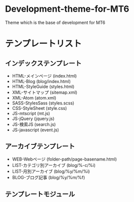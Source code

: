 Development-theme-for-MT6
=========================

Theme which is the base of development for MT6

# テンプレートリスト

## インデックステンプレート

- HTML-メインページ (index.html)
- HTML-Blog (blog/index.html)
- HTML-StyleGuide (styles.html)
- XML-サイトマップ (sitemap.xml)
- XML-Atom (atom.xml)
- SASS-StylesSass (styles.scss)
- CSS-StyleSheet (style.css)
- JS-mtscript (mt.js)
- JS-jQuery (jquery.js)
- JS-検索JS (search.js)
- JS-javascript (event.js)

## アーカイブテンプレート

- WEB-Webページ (folder-path/page-basename.html)
- LIST-カテゴリ別アーカイブ (blog/%-c/%i)
- LIST-月別アーカイブ (blog/%y/%m/%i)
- BLOG-ブログ記事 (blog/%y/%m/%f)

## テンプレートモジュール
